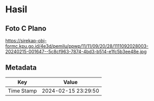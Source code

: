 # Hasil

## Foto C Plano

https://sirekap-obj-formc.kpu.go.id/4e3d/pemilu/ppwp/11/11/09/20/28/1111092028003-20240215-001647--5c8cf963-7874-4bd3-b514-e1fc5b3ee48e.jpg


## Metadata

| Key        | Value               |
| ---------- | ------------------- |
| Time Stamp | 2024-02-15 23:29:50 |



